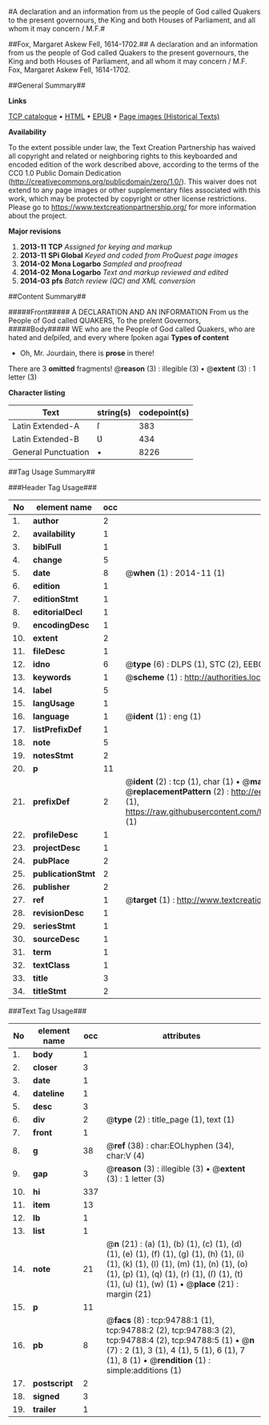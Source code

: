 #A declaration and an information from us the people of God called Quakers to the present governours, the King and both Houses of Parliament, and all whom it may concern / M.F.#

##Fox, Margaret Askew Fell, 1614-1702.##
A declaration and an information from us the people of God called Quakers to the present governours, the King and both Houses of Parliament, and all whom it may concern / M.F.
Fox, Margaret Askew Fell, 1614-1702.

##General Summary##

**Links**

[TCP catalogue](http://www.ota.ox.ac.uk/tcp/)  • 
[HTML](http://tei.it.ox.ac.uk/tcp/Texts-HTML/free/A41/A41053.html)  • 
[EPUB](http://tei.it.ox.ac.uk/tcp/Texts-EPUB/free/A41/A41053.epub) • 
[Page images (Historical Texts)](https://historicaltexts.jisc.ac.uk/eebo-12869075e)

**Availability**

To the extent possible under law, the Text Creation Partnership has waived all copyright and related or neighboring rights to this keyboarded and encoded edition of the work described above, according to the terms of the CC0 1.0 Public Domain Dedication (http://creativecommons.org/publicdomain/zero/1.0/). This waiver does not extend to any page images or other supplementary files associated with this work, which may be protected by copyright or other license restrictions. Please go to https://www.textcreationpartnership.org/ for more information about the project.

**Major revisions**

1. __2013-11__ __TCP__ *Assigned for keying and markup*
1. __2013-11__ __SPi Global__ *Keyed and coded from ProQuest page images*
1. __2014-02__ __Mona Logarbo__ *Sampled and proofread*
1. __2014-02__ __Mona Logarbo__ *Text and markup reviewed and edited*
1. __2014-03__ __pfs__ *Batch review (QC) and XML conversion*

##Content Summary##

#####Front#####
A DECLARATION AND AN INFORMATION From us the People of God called QUAKERS, To the preſent Governors,
#####Body#####
WE who are the People of God called Quakers, who are hated and deſpiſed, and every where ſpoken agai
**Types of content**

  * Oh, Mr. Jourdain, there is **prose** in there!

There are 3 **omitted** fragments! 
 @__reason__ (3) : illegible (3)  •  @__extent__ (3) : 1 letter (3)

**Character listing**


|Text|string(s)|codepoint(s)|
|---|---|---|
|Latin Extended-A|ſ|383|
|Latin Extended-B|Ʋ|434|
|General Punctuation|•|8226|

##Tag Usage Summary##

###Header Tag Usage###

|No|element name|occ|attributes|
|---|---|---|---|
|1.|__author__|2||
|2.|__availability__|1||
|3.|__biblFull__|1||
|4.|__change__|5||
|5.|__date__|8| @__when__ (1) : 2014-11 (1)|
|6.|__edition__|1||
|7.|__editionStmt__|1||
|8.|__editorialDecl__|1||
|9.|__encodingDesc__|1||
|10.|__extent__|2||
|11.|__fileDesc__|1||
|12.|__idno__|6| @__type__ (6) : DLPS (1), STC (2), EEBO-CITATION (1), OCLC (1), VID (1)|
|13.|__keywords__|1| @__scheme__ (1) : http://authorities.loc.gov/ (1)|
|14.|__label__|5||
|15.|__langUsage__|1||
|16.|__language__|1| @__ident__ (1) : eng (1)|
|17.|__listPrefixDef__|1||
|18.|__note__|5||
|19.|__notesStmt__|2||
|20.|__p__|11||
|21.|__prefixDef__|2| @__ident__ (2) : tcp (1), char (1)  •  @__matchPattern__ (2) : ([0-9\-]+):([0-9IVX]+) (1), (.+) (1)  •  @__replacementPattern__ (2) : http://eebo.chadwyck.com/downloadtiff?vid=$1&page=$2 (1), https://raw.githubusercontent.com/textcreationpartnership/Texts/master/tcpchars.xml#$1 (1)|
|22.|__profileDesc__|1||
|23.|__projectDesc__|1||
|24.|__pubPlace__|2||
|25.|__publicationStmt__|2||
|26.|__publisher__|2||
|27.|__ref__|1| @__target__ (1) : http://www.textcreationpartnership.org/docs/. (1)|
|28.|__revisionDesc__|1||
|29.|__seriesStmt__|1||
|30.|__sourceDesc__|1||
|31.|__term__|1||
|32.|__textClass__|1||
|33.|__title__|3||
|34.|__titleStmt__|2||


###Text Tag Usage###

|No|element name|occ|attributes|
|---|---|---|---|
|1.|__body__|1||
|2.|__closer__|3||
|3.|__date__|1||
|4.|__dateline__|1||
|5.|__desc__|3||
|6.|__div__|2| @__type__ (2) : title_page (1), text (1)|
|7.|__front__|1||
|8.|__g__|38| @__ref__ (38) : char:EOLhyphen (34), char:V (4)|
|9.|__gap__|3| @__reason__ (3) : illegible (3)  •  @__extent__ (3) : 1 letter (3)|
|10.|__hi__|337||
|11.|__item__|13||
|12.|__lb__|1||
|13.|__list__|1||
|14.|__note__|21| @__n__ (21) : (a) (1), (b) (1), (c) (1), (d) (1), (e) (1), (f) (1), (g) (1), (h) (1), (i) (1), (k) (1), (l) (1), (m) (1), (n) (1), (o) (1), (p) (1), (q) (1), (r) (1), (ſ) (1), (t) (1), (u) (1), (w) (1)  •  @__place__ (21) : margin (21)|
|15.|__p__|11||
|16.|__pb__|8| @__facs__ (8) : tcp:94788:1 (1), tcp:94788:2 (2), tcp:94788:3 (2), tcp:94788:4 (2), tcp:94788:5 (1)  •  @__n__ (7) : 2 (1), 3 (1), 4 (1), 5 (1), 6 (1), 7 (1), 8 (1)  •  @__rendition__ (1) : simple:additions (1)|
|17.|__postscript__|2||
|18.|__signed__|3||
|19.|__trailer__|1||
